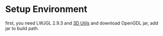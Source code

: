 # Setup Environment
first, you need LWJGL 2.9.3
and [3D Utils](https://github.com/GodToRun/3DUtils)
and download OpenGDL jar, add jar to build path.
